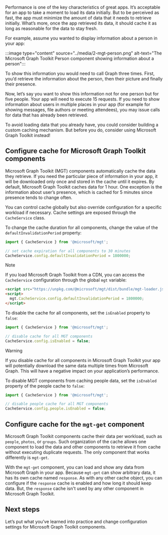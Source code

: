 Performance is one of the key characteristics of great apps. It’s acceptable for an app to take a moment to load its data initially. But to be perceived as fast, the app must minimize the amount of data that it needs to retrieve initially. What’s more, once the app retrieved its data, it should cache it as long as reasonable for the data to stay fresh.

For example, assume you wanted to display information about a person in your app:

:::image type="content" source="../media/2-mgt-person.png" alt-text="The Microsoft Graph Toolkit Person component showing information about a person":::

To show this information you would need to call Graph three times. First, you’d retrieve the information about the person, then their picture and finally their presence.

Now, let’s say you want to show this information not for one person but for five people. Your app will need to execute 15 requests. If you need to show information about users in multiple places in your app (for example for showing messages, file authors or meeting attendees), you may issue calls for data that has already been retrieved.

To avoid loading data that you already have, you could consider building a custom caching mechanism. But before you do, consider using Microsoft Graph Toolkit instead!

## Configure cache for Microsoft Graph Toolkit components

Microsoft Graph Toolkit (MGT) components automatically cache the data they retrieve. If you need the particular piece of information in your app, it will be downloaded only once and stored in the cache until it expires. By default, Microsoft Graph Toolkit caches data for 1 hour. One exception is the information about user’s presence, which is cached for 5 minutes since presence tends to change often.

You can control cache globally but also override configuration for a specific workload if necessary. Cache settings are exposed through the `CacheService` class.

To change the cache duration for all components, change the value of the `defaultInvalidationPeriod` property:

```typescript
import { CacheService } from '@microsoft/mgt'; 

// set cache expiration for all components to 30 minutes 
CacheService.config.defaultInvalidationPeriod = 1800000;
```

> [!NOTE]
> If you load Microsoft Graph Toolkit from a CDN, you can access the `CacheService` configuration through the global `mgt` variable:
>
> ```html
> <script src="https://unpkg.com/@microsoft/mgt/dist/bundle/mgt-loader.js"></script> 
> <script> 
>   mgt.CacheService.config.defaultInvalidationPeriod = 1800000; 
> </script>
> ```

To disable the cache for all components, set the `isEnabled` property to `false`:

```typescript
import { CacheService } from '@microsoft/mgt';

// disable cache for all MGT components 
CacheService.config.isEnabled = false; 
```

> [!WARNING]
> If you disable cache for all components in Microsoft Graph Toolkit your app will potentially download the same data multiple times from Microsoft Graph. This will have a negative impact on your application’s performance.

To disable MGT components from caching people data, set the `isEnabled` property of the people cache to `false`:

```typescript
import { CacheService } from '@microsoft/mgt';

// disable people cache for all MGT components 
CacheService.config.people.isEnabled = false; 
```

## Configure cache for the `mgt-get` component

Microsoft Graph Toolkit components cache their data per workload, such as `people`, `photos`, or `groups`. Such organization of the cache allows one component to load the data and other components to retrieve it from cache without executing duplicate requests. The only component that works differently is `mgt-get`.

With the `mgt-get` component, you can load and show any data from Microsoft Graph in your app. Because `mgt-get` can show arbitrary data, it has its own cache named `response`. As with any other cache object, you can configure if the `response` cache is enabled and how long it should keep data. But, the `response` cache isn't used by any other component in Microsoft Graph Toolkit.

## Next steps

Let’s put what you’ve learned into practice and change configuration settings for Microsoft Graph Toolkit components.
